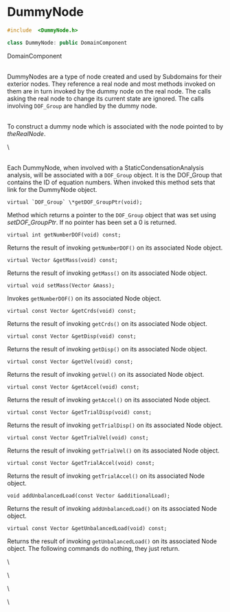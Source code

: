 # DummyNode

```cpp
#include  <DummyNode.h>

class DummyNode: public DomainComponent
```

DomainComponent

\
DummyNodes are a type of node created and used by Subdomains for their
exterior nodes. They reference a real node and most methods invoked on
them are in turn invoked by the dummy node on the real node. The calls
asking the real node to change its current state are ignored. The calls
involving `DOF_Group` are handled by the dummy node.

\
To construct a dummy node which is associated with the node pointed to
by *theRealNode*.

\

\
Each DummyNode, when involved with a StaticCondensationAnalysis
analysis, will be associated with a `DOF_Group` object. It is the
DOF_Group that contains the ID of equation numbers. When invoked this
method sets that link for the DummyNode object.

```{.cpp}
virtual `DOF_Group` \*getDOF_GroupPtr(void);
```

Method which returns a pointer to the `DOF_Group` object that was set
using *setDOF_GroupPtr*. If no pointer has been set a $0$ is returned.

```{.cpp}
virtual int getNumberDOF(void) const;
```

Returns the result of invoking `getNumberDOF()` on its associated Node
object.

```{.cpp}
virtual Vector &getMass(void) const;
```

Returns the result of invoking `getMass()` on its associated Node
object.

```{.cpp}
virtual void setMass(Vector &mass);
```

Invokes `getNumberDOF()` on its associated Node object.

```{.cpp}
virtual const Vector &getCrds(void) const;
```

Returns the result of invoking `getCrds()` on its associated Node
object.

```{.cpp}
virtual const Vector &getDisp(void) const;
```

Returns the result of invoking `getDisp()` on its associated Node
object.

```{.cpp}
virtual const Vector &getVel(void) const;
```

Returns the result of invoking `getVel()` on its associated Node
object.

```{.cpp}
virtual const Vector &getAccel(void) const;
```

Returns the result of invoking `getAccel()` on its associated Node
object.

```{.cpp}
virtual const Vector &getTrialDisp(void) const;
```

Returns the result of invoking `getTrialDisp()` on its associated Node
object.

```{.cpp}
virtual const Vector &getTrialVel(void) const;
```

Returns the result of invoking `getTrialVel()` on its associated Node
object.

```{.cpp}
virtual const Vector &getTrialAccel(void) const;
```

Returns the result of invoking `getTrialAccel()` on its associated Node
object.

```{.cpp}
void addUnbalancedLoad(const Vector &additionalLoad);
```

Returns the result of invoking `addUnbalancedLoad()` on its associated
Node object.

```{.cpp}
virtual const Vector &getUnbalancedLoad(void) const;
```

Returns the result of invoking `getUnbalancedLoad()` on its associated
Node object.
The following commands do nothing, they just return.

\

\

\

\
